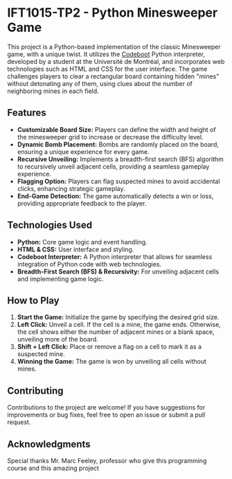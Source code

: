 # IFT1015-TP2 - Python Minesweeper Game

This project is a Python-based implementation of the classic Minesweeper game, with a unique twist. It utilizes the [Codeboot](https://codeboot.org/) Python interpreter, developed by a student at the Université de Montréal, and incorporates web technologies such as HTML and CSS for the user interface. The game challenges players to clear a rectangular board containing hidden "mines" without detonating any of them, using clues about the number of neighboring mines in each field.

## Features

- **Customizable Board Size:** Players can define the width and height of the minesweeper grid to increase or decrease the difficulty level.
- **Dynamic Bomb Placement:** Bombs are randomly placed on the board, ensuring a unique experience for every game.
- **Recursive Unveiling:** Implements a breadth-first search (BFS) algorithm to recursively unveil adjacent cells, providing a seamless gameplay experience.
- **Flagging Option:** Players can flag suspected mines to avoid accidental clicks, enhancing strategic gameplay.
- **End-Game Detection:** The game automatically detects a win or loss, providing appropriate feedback to the player.

## Technologies Used

- **Python:** Core game logic and event handling.
- **HTML & CSS:** User interface and styling.
- **Codeboot Interpreter:** A Python interpreter that allows for seamless integration of Python code with web technologies.
- **Breadth-First Search (BFS) & Recursivity:** For unveiling adjacent cells and implementing game logic.

## How to Play

1. **Start the Game:** Initialize the game by specifying the desired grid size.
2. **Left Click:** Unveil a cell. If the cell is a mine, the game ends. Otherwise, the cell shows either the number of adjacent mines or a blank space, unveiling more of the board.
3. **Shift + Left Click:** Place or remove a flag on a cell to mark it as a suspected mine.
4. **Winning the Game:** The game is won by unveiling all cells without mines.

## Contributing

Contributions to the project are welcome! If you have suggestions for improvements or bug fixes, feel free to open an issue or submit a pull request.

## Acknowledgments

Special thanks Mr. Marc Feeley, professor who give this programming course and this amazing project

